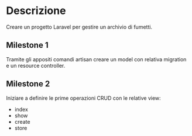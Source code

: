 # Descrizione

Creare un progetto Laravel per gestire un archivio di fumetti.

## Milestone 1

Tramite gli appositi comandi artisan creare un model con relativa migration e un resource controller.

## Milestone 2

Iniziare a definire le prime operazioni CRUD con le relative view:

-   index
-   show
-   create
-   store
